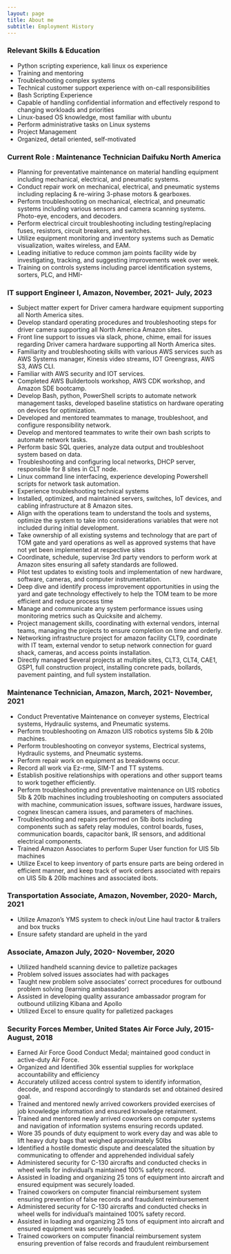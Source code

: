 ```yaml
---
layout: page
title: About me
subtitle: Employment History 
---
```

### Relevant Skills & Education 
- Python scripting experience, kali linux os experience	
-	Training and mentoring 
-	Troubleshooting complex systems
-	Technical customer support experience with on-call responsibilities
-	Bash Scripting Experience
-	Capable of handling confidential information and effectively respond to changing workloads and priorities
-	Linux-based OS knowledge, most familiar with ubuntu
-	Perform administrative tasks on Linux systems
-	Project Management 
-	Organized, detail oriented, self-motivated
  
### Current Role : Maintenance Technician Daifuku North America
- Planning for preventative maintenance on material handling equipment including mechanical, electrical, and pneumatic systems. 
-	Conduct repair work on mechanical, electrical, and pneumatic systems including replacing & re-wiring 3-phase motors & gearboxes. 
-	Perform troubleshooting on mechanical, electrical, and pneumatic systems including various sensors and camera scanning systems. Photo-eye, encoders, and decoders. 
-	Perform electrical circuit troubleshooting including testing/replacing fuses, resistors, circuit breakers, and switches. 
-	Utilize equipment monitoring and inventory systems such as Dematic visualization, waites wireless, and EAM. 
-	Leading initiative to reduce common jam points facility wide by investigating, tracking, and suggesting improvements week over week. 
-	Training on controls systems including parcel identification systems, sorters, PLC, and HMI-

### IT support Engineer I, Amazon, November, 2021- July, 2023
-	Subject matter expert for Driver camera hardware equipment supporting all North America sites.
-	Develop standard operating procedures and troubleshooting steps for driver camera supporting all North America Amazon sites. 
-	Front line support to issues via slack, phone, chime, email for issues regarding Driver camera hardware supporting all North America sites. 
-	Familiarity and troubleshooting skills with various AWS services such as AWS Systems manager, Kinesis video streams, IOT Greengrass, AWS S3, AWS CLI. 
-	Familiar with AWS security and IOT services. 
-	Completed AWS Buildertools workshop, AWS CDK workshop, and Amazon SDE bootcamp. 
-	Develop Bash, python, PowerShell scripts to automate network management tasks, developed baseline statistics on hardware operating on devices for optimization. 
-	Developed and mentored teammates to manage, troubleshoot, and configure responsibility network.
-	Develop and mentored teammates to write their own bash scripts to automate network tasks. 
-	Perform basic SQL queries, analyze data output and troubleshoot system based on data. 
-	Troubleshooting and configuring local networks, DHCP server, responsible for 8 sites in CLT node. 
-	Linux command line interfacing, experience developing Powershell scripts for network task automation.
-	Experience troubleshooting technical systems
-	Installed, optimized, and maintained servers, switches, IoT devices, and cabling infrastructure at 8 Amazon sites.
-	Align with the operations team to understand the tools and systems, optimize the system to take into considerations variables that were not included during initial development. 
-	Take ownership of all existing systems and technology that are part of TOM gate and yard operations as well as approved systems that have not yet been implemented at respective sites
-	Coordinate, schedule, supervise 3rd party vendors to perform work at Amazon sites ensuring all safety standards are followed. 
-	Pilot test updates to existing tools and implementation of new hardware, software, cameras, and computer instrumentation.
-	Deep dive and identify process improvement opportunities in using the yard and gate technology effectively to help the TOM team to be more efficient and reduce process time
-	Manage and communicate any system performance issues using monitoring metrics such as Quicksite and alchemy.  
-	Project management skills, coordinating with external vendors, internal teams, managing the projects to ensure completion on time and orderly. 
-	Networking infrastructure project for amazon facility CLT9, coordinate with IT team, external vendor to setup network connection for guard shack, cameras, and access points installation. 
-	Directly managed Several projects at multiple sites, CLT3, CLT4, CAE1, GSP1, full construction project, installing concrete pads, bollards, pavement painting, and full system installation.


### Maintenance Technician, Amazon, March, 2021- November, 2021
-	Conduct Preventative Maintenance on conveyer systems, Electrical systems, Hydraulic systems, and Pneumatic systems.
-	Perform troubleshooting on Amazon UIS robotics systems 5lb & 20lb machines.
-	Perform troubleshooting on conveyor systems, Electrical systems, Hydraulic systems, and Pneumatic systems.          
-	Perform repair work on equipment as breakdowns occur. 
-	Record all work via Ez-rme, SIM-T and TT systems. 
-	Establish positive relationships with operations and other support teams to work together efficiently.
-	Perform troubleshooting and preventative maintenance on UIS robotics 5lb & 20lb machines including troubleshooting on computers associated with machine, communication issues, software issues, hardware issues, cognex linescan camera issues, and parameters of machines.
-	Troubleshooting and repairs performed on 5lb ibots including components such as safety relay modules, control boards, fuses, communication boards, capacitor bank, IR sensors, and additional electrical components.
-	Trained Amazon Associates to perform Super User function for UIS 5lb machines
-	Utilize Excel to keep inventory of parts ensure parts are being ordered in efficient manner, and keep track of work orders associated with repairs on UIS 5lb & 20lb machines and associated ibots. 


### Transportation Associate, Amazon, November, 2020- March, 2021
-	Utilize Amazon’s YMS system to check in/out Line haul tractor & trailers and box trucks
-	Ensure safety standard are upheld in the yard 

### Associate, Amazon July, 2020- November, 2020
-	Utilized handheld scanning device to palletize packages
-	Problem solved issues associates had with packages
-	Taught new problem solve associates’ correct procedures for outbound problem solving (learning ambassador) 
-	Assisted in developing quality assurance ambassador program for outbound utilizing Kibana and Apollo 
-	Utilized Excel to ensure quality for palletized packages

### Security Forces Member, United States Air Force July, 2015- August, 2018
-	Earned Air Force Good Conduct Medal; maintained good conduct in active-duty Air Force.
-	Organized and Identified 30k essential supplies for workplace accountability and efficiency 
-	Accurately utilized access control system to identify information, decode, and respond accordingly to standards set and obtained desired goal. 
-	Trained and mentored newly arrived coworkers provided exercises of job knowledge information and ensured knowledge retainment.
-	Trained and mentored newly arrived coworkers on computer systems and navigation of information systems ensuring records updated.
-	Wore 35 pounds of duty equipment to work every day and was able to lift heavy duty bags that weighed approximately 50lbs 
-	Identified a hostile domestic dispute and deescalated the situation by communicating to offender and apprehended individual safely
-	Administered security for C-130 aircrafts and conducted checks in wheel wells for individual’s maintained 100% safety record. 
-	Assisted in loading and organizing 25 tons of equipment into aircraft and ensured equipment was securely loaded. 
-	Trained coworkers on computer financial reimbursement system ensuring prevention of false records and fraudulent reimbursement
-	Administered security for C-130 aircrafts and conducted checks in wheel wells for individual’s maintained 100% safety record. 
-	Assisted in loading and organizing 25 tons of equipment into aircraft and ensured equipment was securely loaded. 
-	Trained coworkers on computer financial reimbursement system ensuring prevention of false records and fraudulent reimbursement
